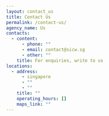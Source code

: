 ```yaml
---
layout: contact_us
title: Contact Us
permalink: /contact-us/
agency_name: Us
contacts:
  - content:
      - phone: ""
      - email: contact@sicw.sg
      - other: ""
    title: For enquiries, write to us
locations:
  - address:
      - singapore
      - ""
      - ""
    title: ""
    operating_hours: []
    maps_link: ""
---
```

